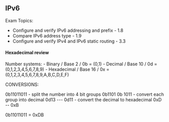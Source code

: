 ## IPv6

Exam Topics:
- Configure and verify IPv6 addressing and prefix - 1.8
- Compare IPv6 address type - 1.9
- Configure and verify IPv4 and IPv6 static routing - 3.3

#### Hexadecimal review

Number systems:
    - Binary / Base 2 / 0b = (0,1)
    - Decimal / Base 10 / 0d = (0,1,2,3,4,5,6,7,8,9)
    - Hexadecimal / Base 16 / 0x = (0,1,2,3,4,5,6,7,8,9,A,B,C,D,E,F)

CONVERSIONS: 

0b11011011 - split the number into 4 bit groups
0b1101  0b 1011 - convert each group into decimal
0d13 --- 0d11  - convert the decimal to hexadecimal
0xD -- 0xB

0b11011011 = 0xDB


















